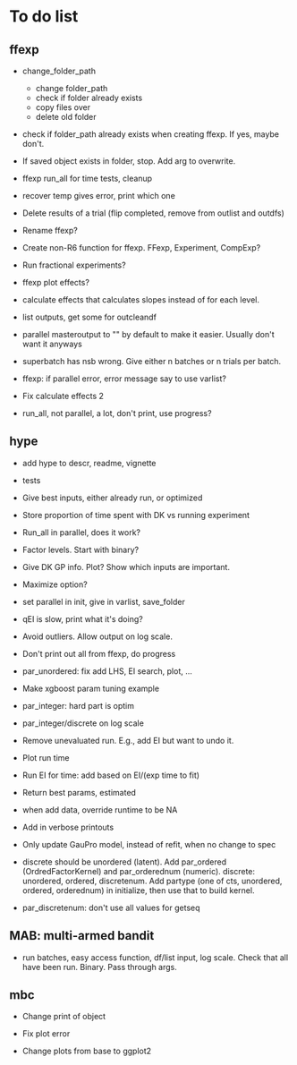 # To do list

## ffexp

-   change_folder_path

    -   change folder_path
    -   check if folder already exists
    -   copy files over
    -   delete old folder

-   check if folder_path already exists when creating ffexp. If yes, maybe don't.

-   If saved object exists in folder, stop. Add arg to overwrite.

-   ffexp run_all for time tests, cleanup

-   recover temp gives error, print which one

-   Delete results of a trial (flip completed, remove from outlist and outdfs)

-   Rename ffexp?

-   Create non-R6 function for ffexp. FFexp, Experiment, CompExp?

-   Run fractional experiments?

-   ffexp plot effects?

-   calculate effects that calculates slopes instead of for each level.

-   list outputs, get some for outcleandf

-   parallel masteroutput to "" by default to make it easier. Usually don't want it anyways

-   superbatch has nsb wrong. Give either n batches or n trials per batch.

-   ffexp: if parallel error, error message say to use varlist?

-   Fix calculate effects 2

-   run_all, not parallel, a lot, don't print, use progress?

## hype

-   add hype to descr, readme, vignette

-   tests

-   Give best inputs, either already run, or optimized

-   Store proportion of time spent with DK vs running experiment

-   Run_all in parallel, does it work?

-   Factor levels. Start with binary?

-   Give DK GP info. Plot? Show which inputs are important.

-   Maximize option?

-   set parallel in init, give in varlist, save_folder

-   qEI is slow, print what it's doing?

-   Avoid outliers. Allow output on log scale.

-   Don't print out all from ffexp, do progress

-   par_unordered: fix add LHS, EI search, plot, ...

-   Make xgboost param tuning example

-   par_integer: hard part is optim

- par_integer/discrete on log scale

-   Remove unevaluated run. E.g., add EI but want to undo it.

-   Plot run time

- Run EI for time: add based on EI/(exp time to fit)

- Return best params, estimated

- when add data, override runtime to be NA

- Add in verbose printouts

- Only update GauPro model, instead of refit, when no change to spec

- discrete should be unordered (latent). Add par_ordered (OrdredFactorKernel)
and par_orderednum (numeric).
discrete: unordered, ordered, discretenum.
Add partype (one of cts, unordered, ordered, orderednum) in initialize,
then use that to build kernel.

- par_discretenum: don't use all values for getseq

## MAB: multi-armed bandit

-   run batches, easy access function, df/list input, log scale. Check that all have been run. Binary. Pass through args.

## mbc

- Change print of object

- Fix plot error

- Change plots from base to ggplot2
